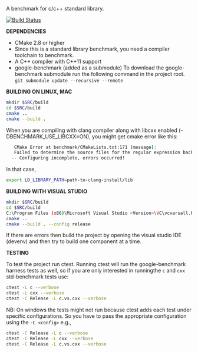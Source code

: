 A benchmark for c/c++ standard library.

[![Build
Status](https://travis-ci.org/hiraditya/std-benchmark.svg?branch=master)](https://travis-ci.org/hiraditya/std-benchmark)

**DEPENDENCIES**
- CMake 2.8 or higher
- Since this is a standard library benchmark, you need a compiler toolchain to benchmark.
- A C++ compiler with C++11 support
- google-benchmark (added as a submodule)
        To download the google-benchmark submodule run the following command in the project root.
        `git submodule update --recursive --remote`

**BUILDING ON LINUX, MAC**
```sh
mkdir $SRC/build
cd $SRC/build
cmake ..
cmake --build .
```

When you are compiling with clang compiler along with libcxx enabled (-DBENCHMARK_USE_LIBCXX=ON),
you might get cmake error like this:
```sh
   CMake Error at benchmark/CMakeLists.txt:171 (message):
   Failed to determine the source files for the regular expression backend
  -- Configuring incomplete, errors occurred!
```

In that case,
```sh
export LD_LIBRARY_PATH=path-to-clang-install/lib
```

**BUILDING WITH VISUAL STUDIO**
```sh
mkdir $SRC/build
cd $SRC/build
C:\Program Files (x86)\Microsoft Visual Studio <Version>\VC\vcvarsall.bat amd64
cmake ..
cmake --build . --config release
```

If there are errors then build the project by opening the visual studio IDE (devenv)
and then try to build one component at a time.

**TESTING**

To test the project run ctest. Running ctest will run the google-benchmark harness tests
as well, so if you are only interested in runningthe `c` and `cxx` std-benchmark tests use:
```sh
ctest -L c --verbose
ctest -L cxx --verbose
ctest -C Release -L c.vs.cxx --verbose
```

NB: On windows the tests might not run because ctest adds each test under specific
configurations. So you have to pass the appropriate configuration using the `-C <config>` e.g.,
```sh
ctest -C Release -L c --verbose
ctest -C Release -L cxx --verbose
ctest -C Release -L c.vs.cxx --verbose
```

